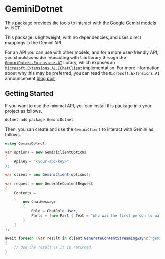 # GeminiDotnet

This package provides the tools to interact with the [Google Gemini models](https://deepmind.google/technologies/gemini/) in .NET.

This package is lightweight, with no dependencies, and uses direct mappings to the Gemini API.

For an API you can use with other models, and for a more user-friendly API, you should consider interacting with this library through the [`GeminiDotnet.Extensions.AI`](https://www.nuget.org/packages/GeminiDotnet.Extensions.AI) library, which exposes an [`Microsoft.Extensions.AI.IChatClient`](https://learn.microsoft.com/dotnet/api/microsoft.extensions.ai.ichatclient) implementation. For more information about why this may be preferred, you can read the `Microsoft.Extensions.AI` announcement [blog post](https://devblogs.microsoft.com/dotnet/introducing-microsoft-extensions-ai-preview/).

## Getting Started

If you want to use the minimal API, you can install this package into your project as follows.

```sh
dotnet add package GeminiDotnet
```

Then, you can create and use the `GeminiClient` to interact with Gemini as follows.

```cs
using GeminiDotnet;

var options = new GeminiClientOptions
{
    ApiKey = "<your-api-key>"
};

var client = new GeminiClient(options);

var request = new GenerateContentRequest
{
    Contents = 
    [
        new ChatMessage 
        { 
            Role = ChatRole.User,
            Parts = [new Part { Text = "Who was the first person to walk on the moon?" }]
        }
    ]
};

await foreach (var result in client.GenerateContentStreamingAsync("gemini-2.0-flash", request, cancellationToken))
{
    // Use the result as it is returned.
}
```
